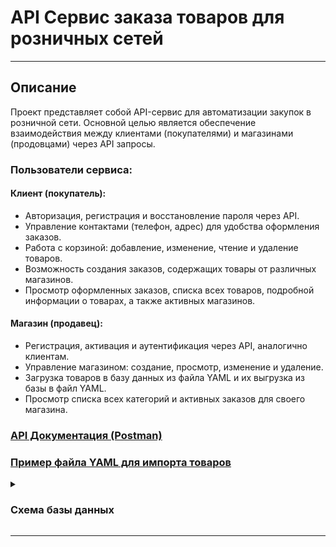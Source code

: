 <h1>API Сервис заказа товаров для розничных сетей</h1>

<hr>

<h2>Описание</h2>

<p>Проект представляет собой API-сервис для автоматизации закупок в розничной сети. Основной целью является обеспечение взаимодействия между клиентами (покупателями) и магазинами (продовцами) через API запросы.</p>

<h3>Пользователи сервиса:</h3>

<h4>Клиент (покупатель):</h4>
<ul>
  <li>Авторизация, регистрация и восстановление пароля через API.</li>
  <li>Управление контактами (телефон, адрес) для удобства оформления заказов.</li>
  <li>Работа с корзиной: добавление, изменение, чтение и удаление товаров.</li>
  <li>Возможность создания заказов, содержащих товары от различных магазинов.</li>
  <li>Просмотр оформленных заказов, списка всех товаров, подробной информации о товарах, а также активных магазинов.</li>
</ul>

<h4>Магазин (продавец):</h4>
<ul>
  <li>Регистрация, активация и аутентификация через API, аналогично клиентам.</li>
  <li>Управление магазином: создание, просмотр, изменение и удаление.</li>
  <li>Загрузка товаров в базу данных из файла YAML и их выгрузка из базы в файл YAML.</li>
  <li>Просмотр списка всех категорий и активных заказов для своего магазина.</li>
</ul>

<h3><a href="https://documenter.getpostman.com/view/25907870/2s9Ykn92Za">API Документация (Postman)</a></h3>
<h3><a href="https://github.com/Edmaroff/retail-order-api/blob/main/retail_order_api/data/shop_1.yaml">Пример файла YAML для импорта товаров</a></h3>
<details>
  <summary><h3>Схема базы данных</h3></summary>
  <a href="https://drive.google.com/file/d/1z1P4F3oXjBnAK8kHxRroIrrPYS2sGIEr/view?usp=sharing" title='Python' target="_blank"><img align="center" src="https://github.com/Edmaroff/retail-order-api/blob/main/Схема_БД.jpg"/></a>
</details>


<hr>
